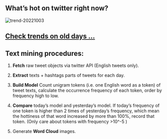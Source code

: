 ## What’s hot on twitter right now?

![trend-20221003][wordcloud]

[wordcloud]: https://raw.githubusercontent.com/xdqc/tweet-trend-everyday/master/word-cloud/trend-20221003.png?token=AF5V4P7ADR6KQBZ4CEDTNIK6AXRMU "trend-20221003"

## [Check trends on old days ...](https://github.com/xdqc/tweet-trend-everyday/tree/master/word-cloud)

## Text mining procedures:

1. **Fetch** raw tweet objects via twitter API (English tweets only).

2. **Extract** texts + hashtags parts of tweets for each day.

3. **Build Model** Count unigram tokens (i.e. one English word as a token) of tweet texts, calculate the occurrence frequency of each token, order by frequency high to low.

4. **Compare** today’s model and yesterday’s model. If today’s frequency of one token is higher than 2 times of yesterday’s frequency, which mean the hottiness of that word increased by more than 100%, record that token. (Only care about tokens with frequency >10^-5 )

5. Generate **Word Cloud** images.
